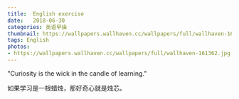 ```yaml
---
title:  English exercise
date:   2018-06-30
categories: 英语早操
thumbnail: https://wallpapers.wallhaven.cc/wallpapers/full/wallhaven-161362.jpg
tags: English
photos:
- https://wallpapers.wallhaven.cc/wallpapers/full/wallhaven-161362.jpg
---
```


"Curiosity is the wick in the candle of learning."
<p>如果学习是一根蜡烛，那好奇心就是烛芯。</p>
